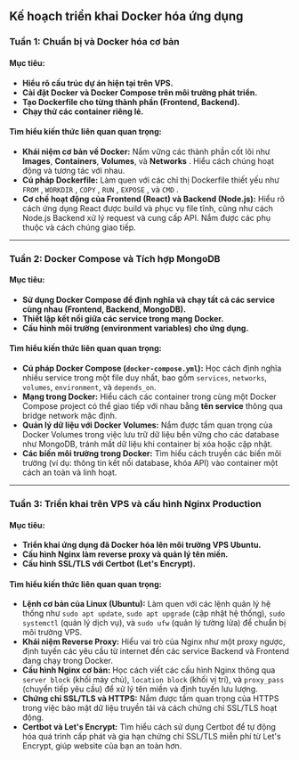 ## Kế hoạch triển khai Docker hóa ứng dụng

### Tuần 1: Chuẩn bị và Docker hóa cơ bản

#### Mục tiêu:

- **Hiểu rõ cấu trúc dự án hiện tại trên VPS.**
- **Cài đặt Docker và Docker Compose trên môi trường phát triển.**
- **Tạo Dockerfile cho từng thành phần (Frontend, Backend).**
- **Chạy thử các container riêng lẻ.**

#### Tìm hiểu kiến thức liên quan quan trọng:

- **Khái niệm cơ bản về Docker:** Nắm vững các thành phần cốt lõi như **Images**, **Containers**, **Volumes**, và **Networks** . Hiểu cách chúng hoạt động và tương tác với nhau.
- **Cú pháp Dockerfile:** Làm quen với các chỉ thị Dockerfile thiết yếu như `FROM` , `WORKDIR` , `COPY` , `RUN` , `EXPOSE` , và `CMD` .
- **Cơ chế hoạt động của Frontend (React) và Backend (Node.js):** Hiểu rõ cách ứng dụng React được build và phục vụ file tĩnh, cũng như cách Node.js Backend xử lý request và cung cấp API. Nắm được các phụ thuộc và cách chúng giao tiếp.

---

### Tuần 2: Docker Compose và Tích hợp MongoDB

#### Mục tiêu:

- **Sử dụng Docker Compose để định nghĩa và chạy tất cả các service cùng nhau (Frontend, Backend, MongoDB).**
- **Thiết lập kết nối giữa các service trong mạng Docker.**
- **Cấu hình môi trường (environment variables) cho ứng dụng.**

#### Tìm hiểu kiến thức liên quan quan trọng:

- **Cú pháp Docker Compose (`docker-compose.yml`):** Học cách định nghĩa nhiều service trong một file duy nhất, bao gồm `services`, `networks`, `volumes`, `environment`, và `depends_on`.
- **Mạng trong Docker:** Hiểu cách các container trong cùng một Docker Compose project có thể giao tiếp với nhau bằng **tên service** thông qua bridge network mặc định.
- **Quản lý dữ liệu với Docker Volumes:** Nắm được tầm quan trọng của Docker Volumes trong việc lưu trữ dữ liệu bền vững cho các database như MongoDB, tránh mất dữ liệu khi container bị xóa hoặc cập nhật.
- **Các biến môi trường trong Docker:** Tìm hiểu cách truyền các biến môi trường (ví dụ: thông tin kết nối database, khóa API) vào container một cách an toàn và linh hoạt.

---

### Tuần 3: Triển khai trên VPS và cấu hình Nginx Production

#### Mục tiêu:

- **Triển khai ứng dụng đã Docker hóa lên môi trường VPS Ubuntu.**
- **Cấu hình Nginx làm reverse proxy và quản lý tên miền.**
- **Cấu hình SSL/TLS với Certbot (Let's Encrypt).**

#### Tìm hiểu kiến thức liên quan quan trọng:

- **Lệnh cơ bản của Linux (Ubuntu):** Làm quen với các lệnh quản lý hệ thống như `sudo apt update`, `sudo apt upgrade` (cập nhật hệ thống), `sudo systemctl` (quản lý dịch vụ), và `sudo ufw` (quản lý tường lửa) để chuẩn bị môi trường VPS.
- **Khái niệm Reverse Proxy:** Hiểu vai trò của Nginx như một proxy ngược, định tuyến các yêu cầu từ internet đến các service Backend và Frontend đang chạy trong Docker.
- **Cấu hình Nginx cơ bản:** Học cách viết các cấu hình Nginx thông qua `server block` (khối máy chủ), `location block` (khối vị trí), và `proxy_pass` (chuyển tiếp yêu cầu) để xử lý tên miền và định tuyến lưu lượng.
- **Chứng chỉ SSL/TLS và HTTPS:** Nắm được tầm quan trọng của HTTPS trong việc bảo mật dữ liệu truyền tải và cách chứng chỉ SSL/TLS hoạt động.
- **Certbot và Let's Encrypt:** Tìm hiểu cách sử dụng Certbot để tự động hóa quá trình cấp phát và gia hạn chứng chỉ SSL/TLS miễn phí từ Let's Encrypt, giúp website của bạn an toàn hơn.
